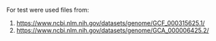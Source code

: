 For test were used files from:
1. https://www.ncbi.nlm.nih.gov/datasets/genome/GCF_000315625.1/
2. https://www.ncbi.nlm.nih.gov/datasets/genome/GCA_000006425.2/